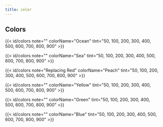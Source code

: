 ```yaml
---
title: color
---
```


## Colors

{{< id/colors note="" colorName="Ocean" tint="50, 100, 200, 300, 400, 500, 600, 700, 800, 900" >}}

{{< id/colors note="" colorName="Sea" tint="50, 100, 200, 300, 400, 500, 600, 700, 800, 900" >}}

{{< id/colors note="Replacing Red" colorName="Peach" tint="50, 100, 200, 300, 400, 500, 600, 700, 800, 900" >}}

{{< id/colors note="" colorName="Yellow" tint="50, 100, 200, 300, 400, 500, 600, 700, 800, 900" >}}

{{< id/colors note="" colorName="Green" tint="50, 100, 200, 300, 400, 500, 600, 700, 800, 900" >}}

{{< id/colors note="" colorName="Blue" tint="50, 100, 200, 300, 400, 500, 600, 700, 800, 900" >}}
